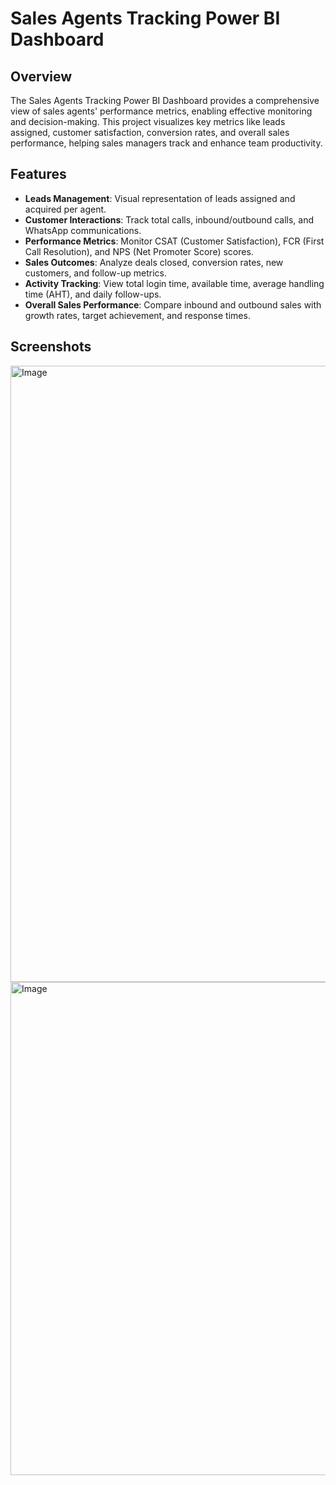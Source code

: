 # Sales Agents Tracking Power BI Dashboard

## Overview
The Sales Agents Tracking Power BI Dashboard provides a comprehensive view of sales agents' performance metrics, enabling effective monitoring and decision-making. This project visualizes key metrics like leads assigned, customer satisfaction, conversion rates, and overall sales performance, helping sales managers track and enhance team productivity.

## Features
- **Leads Management**: Visual representation of leads assigned and acquired per agent.
- **Customer Interactions**: Track total calls, inbound/outbound calls, and WhatsApp communications.
- **Performance Metrics**: Monitor CSAT (Customer Satisfaction), FCR (First Call Resolution), and NPS (Net Promoter Score) scores.
- **Sales Outcomes**: Analyze deals closed, conversion rates, new customers, and follow-up metrics.
- **Activity Tracking**: View total login time, available time, average handling time (AHT), and daily follow-ups.
- **Overall Sales Performance**: Compare inbound and outbound sales with growth rates, target achievement, and response times.

## Screenshots
<img width="986" alt="Image" src="https://github.com/user-attachments/assets/4e80a804-19df-4049-b037-afbff2cba100" />
<img width="789" alt="Image" src="https://github.com/user-attachments/assets/a7bdf971-f7dd-4c7d-b004-87e2bd92b7c2" />
